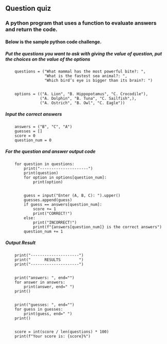 ## Question quiz
### A python program that uses a function to evaluate answers and return the code.

#### Below is the sample python code challenge. 

##### Put the questions you want to ask with giving the value of question, put the choices on the value of the options

        questions = ("What mammal has the most powerful bite?: ",
                     "What is the fastest sea animal?: ",
                     "Which bird’s eye is bigger than its brain?: ")


        options = (("A. Lion", "B. Hippopotamus", "C. Crocodile"),
                   ("A. Dolphin", "B. Tuna", "C. Sailfish",),
                   ("A. Ostrich", "B. Owl", "C. Eagle"))

##### Input the correct answers

        answers = ("B", "C", "A")
        guesses = []
        score = 0
        question_num = 0

##### For the question and answer output code

        for question in questions:
            print("---------------------")
            print(question)
            for option in options[question_num]:
                print(option)            


            guess = input("Enter (A, B, C): ").upper()
            guesses.append(guess)
            if guess == answers[question_num]:
                score += 1
                print("CORRECT!")
            else:
                print("INCORRECT!")
                print(f"{answers[question_num]} is the correct answers")
            question_num += 1

##### Output Result

        print("---------------------")
        print("      RESULTS        ")
        print("---------------------")


        print("answers: ", end="")
        for answer in answers:
            print(answer, end=" ")
        print()


        print("guesses: ", end="")
        for guess in guesses:
            print(guess, end=" ")
        print()


        score = int(score / len(questions) * 100)
        print(f"Your score is: {score}%")
